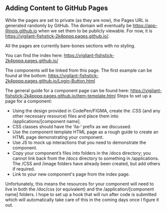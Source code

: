 ## Adding Content to GitHub Pages

While the pages are set to private (as they are now), the Pages URL is generated randomly by GitHub. The domain will eventually be https://app-illinois.github.io when we set them to be publicly viewable. For now, it is https://vigilant-fishstick-2k4pppq.pages.github.io/.

All the pages are currently bare-bones sections with no styling.

You can find the index here:
https://vigilant-fishstick-2k4pppq.pages.github.io/

The components will be linked from this page. The first example can be found at the bottom:
https://vigilant-fishstick-2k4pppq.pages.github.io/Login-Button.html

The general guide for a component page can be found here:
https://vigilant-fishstick-2k4pppq.pages.github.io/item-template.html
Steps to set up a page for a component:

- Using the design provided in CodePen/FIGMA, create the .CSS (and any other necessary resource) files and place them into /applications/[component name].
- CSS classes should have the ‘ila-‘ prefix as we discussed.
- Use the component template HTML page as a rough guide to create an HTML page demonstrating your component.
- Use JS to mock up interactions that you need to demonstrate the component.
- Copy your component’s files into folders in the /docs directory; you cannot link back from the /docs directory to something in /applications. The /CSS and /image folders have already been created, but add others if required.
- Link to your new component's page from the index page.

Unfortunately, this means the resources for your component will need to live in both the /doc/css (or equivalent) and the /application/[component name] folders. I hope to set up a hook that will run after code is submitted which will automatically take care of this in the coming days once I figure it out.